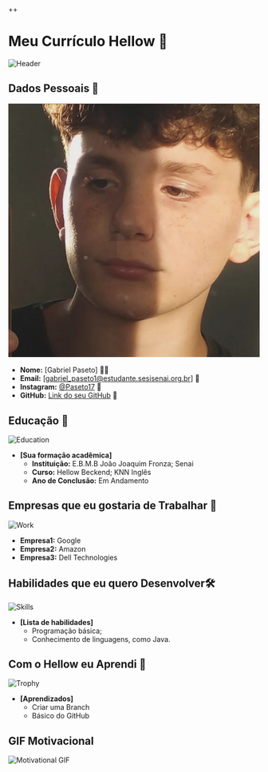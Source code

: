 ++
# Meu Currículo Hellow 🌟

![Header](https://cloudfront-us-east-1.images.arcpublishing.com/infobae/U4FFGR2XRFHPLM5CQCKQL2GI4U.jpeg)

## Dados Pessoais 📄
![Profile Picture](imagens\Foto-ig.png)
- **Nome:** [Gabriel Paseto] 🙍‍♂️
- **Email:** [gabriel_paseto1@estudante.sesisenai.org.br] 📧
- **Instagram:** [@Paseto17](https://www.linkedin.com) 🔗
- **GitHub:** [Link do seu GitHub](https://github.com/GabrielPaseto) 🔗

## Educação 🏫
![Education](https://horario.com.br/wp-content/uploads/2023/10/geha_blog-19-10.jpg)
- **[Sua formação acadêmica]**  
  - **Instituição:** E.B.M.B João Joaquim Fronza; Senai
  - **Curso:** Hellow Beckend; KNN Inglês
  - **Ano de Conclusão:** Em Andamento

## Empresas que eu gostaria de Trabalhar 💼
![Work](https://logosmarcas.net/wp-content/uploads/2020/09/Google-Logo.png)
  - **Empresa1:** Google
  - **Empresa2:** Amazon
  - **Empresa3:** Dell Technologies

## Habilidades que eu quero Desenvolver🛠️
![Skills](https://www.alura.com.br/artigos/assets/code/deixando-o-codigo-mais-simples-com-refatoracao-no-java.1713405299.png)
- **[Lista de habilidades]**
  - Programação básica; 
  - Conhecimento de linguagens, como Java.

## Com o Hellow eu Aprendi 🎉
![Trophy](https://1000logos.net/wp-content/uploads/2021/05/GitHub-logo.png)
- **[Aprendizados]**
  - Criar uma Branch
  - Básico do GitHub

## GIF Motivacional 
![Motivational GIF](https://media4.giphy.com/media/DIbzujHh2PCbm/200.webp?cid=ecf05e47dsf5jpbyb3kdx2xxsgllcj44lr1dtzx2994hyrj6&ep=v1_gifs_search&rid=200.webp&ct=g)